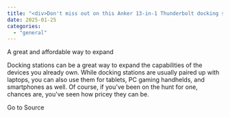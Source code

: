```yaml
---
title: "<div>Don't miss out on this Anker 13-in-1 Thunderbolt docking station as it drops to its lowest price yet</div>"
date: 2025-01-25
categories: 
  - "general"
---
```


A great and affordable way to expand

Docking stations can be a great way to expand the capabilities of the devices you already own. While docking stations are usually paired up with laptops, you can also use them for tablets, PC gaming handhelds, and smartphones as well. Of course, if you've been on the hunt for one, chances are, you've seen how pricey they can be.

Go to Source
